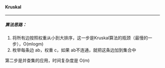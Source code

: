 #### Kruskal

--------------

##### 算法思路：

1. 将所有边按照权重从小到大排序，这一步是Kruskal算法的瓶颈（最慢的一步），O(mlogm)
2. 枚举每条边 ab，权重 c，如果 ab不连通，就把这条边加到集合中

第二步是并查集的应用，时间复杂度是 O(m)